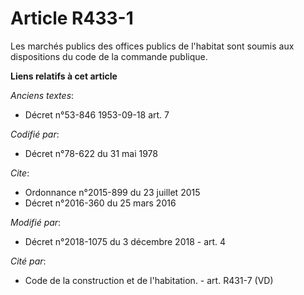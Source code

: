 # Article R433-1

Les marchés publics des offices publics de l'habitat sont soumis aux dispositions du code de la commande publique.

**Liens relatifs à cet article**

_Anciens textes_:

  - Décret n°53-846 1953-09-18 art. 7

_Codifié par_:

  - Décret n°78-622 du 31 mai 1978

_Cite_:

  - Ordonnance n°2015-899 du 23 juillet 2015
  - Décret n°2016-360 du 25 mars 2016

_Modifié par_:

  - Décret n°2018-1075 du 3 décembre 2018 - art. 4

_Cité par_:

  - Code de la construction et de l'habitation. - art. R431-7 (VD)
